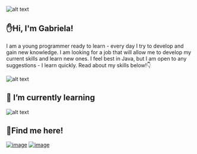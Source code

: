 
![alt text](https://i.ibb.co/w44B7DT/Fraktalia.png)
## ✋Hi, I'm Gabriela! 

I am a young programmer ready to learn - every day I try to develop and gain new knowledge. I am looking for a job that will allow me to develop my current skills and learn new ones. I feel best in Java, but I am open to any suggestions - I learn quickly. Read about my skills below!👇

![alt text](https://i.ibb.co/r2K7dLq/Fraktalia-skills.png)
## **🧐 I’m currently learning**
![alt text](https://i.ibb.co/cQ3qWpL/Fraktalia-Angular.png)
## **🤝Find me here!**

[![image](https://i.ibb.co/nQbGSmZ/1.png)](https://www.facebook.com/gabriela.koscielniak/)
[![image](https://i.ibb.co/vqnVFkG/2.png)](https://www.linkedin.com/in/gabriela-ko%C5%9Bcielniak-b88421179/)


<!--
**Fraktalia/Fraktalia** is a ✨ _special_ ✨ repository because its `README.md` (this file) appears on your GitHub profile.

Here are some ideas to get you started:

- 🔭 I’m currently working on ...
- 🌱 I’m currently learning ...
- 👯 I’m looking to collaborate on ...
- 🤔 I’m looking for help with ...
- 💬 Ask me about ...
- 📫 How to reach me: ...
- 😄 Pronouns: ...
- ⚡ Fun fact: ...
-->
